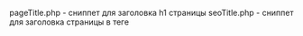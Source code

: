 pageTitle.php - сниппет для заголовка h1 страницы
seoTitle.php - сниппет для заголовка страницы в теге <title>

Необходимые TV поля:
seoTitle       : Заголовок      : Текст
seoKeywords    : Ключевые слова : Текст
seoDescription : Описание       : Текстовая область

